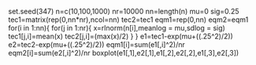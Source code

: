 set.seed(347)
n=c(10,100,1000)
nr=10000
nn=length(n)
mu=0
sig=0.25
tec1=matrix(rep(0,nn*nr),ncol=nn)
tec2=tec1
eqm1=rep(0,nn)
eqm2=eqm1
for(i in 1:nn){
for(j in 1:nr){
    x=rlnorm(n[i],meanlog = mu,sdlog = sig)
    tec1[j,i]=mean(x)
    tec2[j,i]=(max(x)/2)
}
}
e1=tec1-exp(mu+((.25^2)/2))
e2=tec2-exp(mu+((.25^2)/2))
eqm1[i]=sum(e1[,i]^2)/nr
eqm2[i]=sum(e2[,i]^2)/nr
boxplot(e1[,1],e2[,1],e1[,2],e2[,2],e1[,3],e2[,3])


